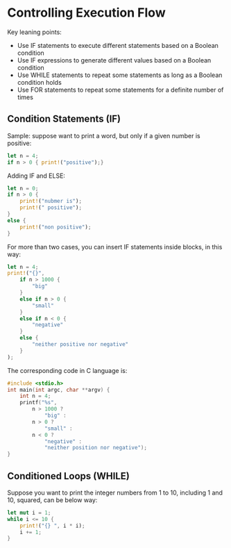 # Controlling Execution Flow

Key leaning points:

- Use IF statements to execute different statements based on a Boolean condition
- Use IF expressions to generate different values based on a Boolean condition
- Use WHILE statements to repeat some statements as long as a Boolean condition holds
- Use FOR statements to repeat some statements for a definite number of times

## Condition Statements (IF)

Sample: suppose want to print a word, but only if a given number is positive:

```rust
let n = 4;
if n > 0 { print!("positive");}
```

Adding IF and ELSE:

```rust
let n = 0;
if n > 0 {
    print!("nubmer is");
    print!(" positive");
}
else {
    print!("non positive");
}
```

For more than two cases, you can insert IF statements inside blocks, in this way:

```rust
let n = 4;
print!("{}",
    if n > 1000 {
        "big"
    }
    else if n > 0 {
        "small"
    }
    else if n < 0 {
        "negative"
    }
    else {
        "neither positive nor negative"
    }
);
```

The corresponding code in C language is:

```c
#include <stdio.h>
int main(int argc, char **argv) {
    int n = 4;
    printf("%s",
        n > 1000 ?
            "big" :
        n > 0 ?
            "small" :
        n < 0 ?
            "negative" :
            "neither position nor negative");
}
```

## Conditioned Loops (WHILE)

Suppose you want to print the integer numbers from 1 to 10, including 1 and 10, squared, can be below way:

```rust
let mut i = 1;
while i <= 10 {
    print!("{} ", i * i);
    i += 1;
}
```

